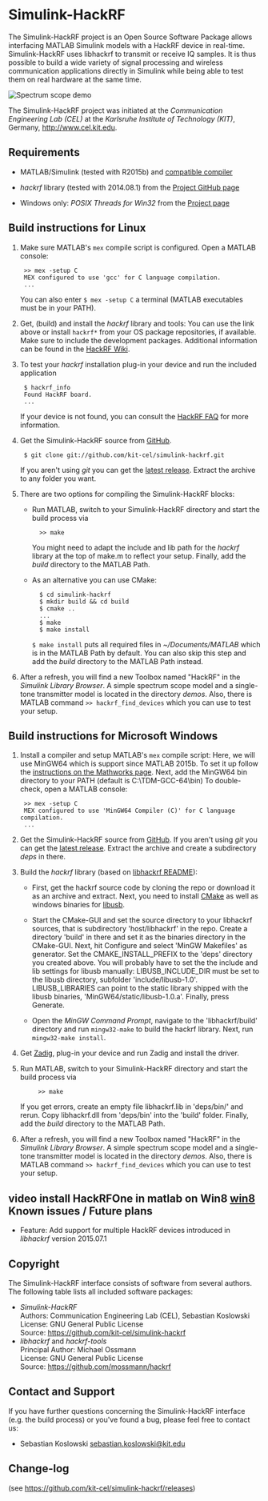 Simulink-HackRF
================

The Simulink-HackRF project is an Open Source Software Package allows interfacing MATLAB Simulink models with a HackRF device in real-time. Simulink-HackRF uses libhackrf to transmit or receive IQ samples. It is thus possible to build a wide variety of signal processing and wireless communication applications directly in Simulink while being able to test them on real hardware at the same time.

![Spectrum scope demo](demos/hackrf_spectrum_scope_demo.png)

The Simulink-HackRF project was initiated at the *Communication Engineering Lab (CEL)* at the *Karlsruhe Institute of Technology (KIT)*, Germany, <http://www.cel.kit.edu>.

Requirements
------------

- MATLAB/Simulink (tested with R2015b) and [compatible compiler](http://www.mathworks.de/support/compilers)

- *hackrf* library (tested with 2014.08.1) from the [Project GitHub page](https://github.com/mossmann/hackrf/releases "hackrf github releases page")

- Windows only: *POSIX Threads for Win32* from the [Project page](http://sourceware.org/pthreads-win32/)

Build instructions for Linux
----------------------------

1. Make sure MATLAB's ```mex``` compile script is configured. Open a MATLAB console:

		>> mex -setup C
		MEX configured to use 'gcc' for C language compilation.
		...

	You can also enter ```$ mex -setup C``` a terminal (MATLAB executables must be in your PATH). 

2. Get, (build) and install the *hackrf* library and tools: You can use the link above or install ```hackrf*``` from your OS package repositories, if available. Make sure to include the development packages. Additional information can be found in the [HackRF Wiki](https://github.com/mossmann/hackrf/wiki).

3. To test your *hackrf* installation plug-in your device and run the included application

		$ hackrf_info
		Found HackRF board.
		...

    If your device is not found, you can consult the [HackRF FAQ](https://github.com/mossmann/hackrf/wiki/FAQ) for more information.

4. Get the Simulink-HackRF source from [GitHub](https://github.com/kit-cel/simulink-hackrf).

		$ git clone git://github.com/kit-cel/simulink-hackrf.git

	If you aren't using *git* you can get the [latest release](https://github.com/kit-cel/simulink-hackrf/releases/latest). Extract the archive to any folder you want.
		
5. There are two options for compiling the Simulink-HackRF blocks:

	- Run MATLAB, switch to your Simulink-HackRF directory and start the build process via

   			>> make

	    You might need to adapt the include and lib path for the *hackrf* library at the top of make.m to reflect your setup. Finally, add the *build* directory to the MATLAB Path.
		
	- As an alternative you can use CMake:
    	 
            $ cd simulink-hackrf
            $ mkdir build && cd build
            $ cmake ..
            ...
            $ make
            $ make install

        ```$ make install``` puts all required files in *~/Documents/MATLAB* which is in the MATLAB Path by default. You can also skip this step and add the *build* directory to the MATLAB Path instead.

6. After a refresh, you will find a new Toolbox named "HackRF" in the *Simulink Library Browser*. A simple spectrum scope model and a single-tone transmitter model is located in the directory *demos*. Also, there is MATLAB command ```>> hackrf_find_devices``` which you can use to test your setup.


Build instructions for Microsoft Windows
----------------------------------------

1. Install a compiler and setup MATLAB's ```mex``` compile script: Here, we will use MinGW64 which is support since MATLAB 2015b. To set it up follow the [instructions on the Mathworks page](http://de.mathworks.com/help/matlab/matlab_external/install-mingw-support-package.html). Next, add the MinGW64 bin directory to your PATH (default is C:\TDM-GCC-64\bin)
To double-check, open a MATLAB console:

		>> mex -setup C
		MEX configured to use 'MinGW64 Compiler (C)' for C language compilation.
		...

2. Get the Simulink-HackRF source from [GitHub](https://github.com/kit-cel/simulink-hackrf). If you aren't using *git* you can get the [latest release](https://github.com/kit-cel/simulink-hackrf/releases/latest). Extract the archive and create a subdirectory *deps* in there.

3. Build the *hackrf* library (based on [libhackrf README](http://github.com/mossmann/hackrf/tree/master/host/libhackrf)):

    - First, get the hackrf source code by cloning the repo or download it as an archive and extract. Next, you need to install [CMake](http://cmake.org/) as well as windows binaries for [libusb](http://libusb.info).

    - Start the CMake-GUI and set the source directory to your libhackrf sources, that is subdirectory 'host/libhackrf' in the repo. Create a directory 'build' in there and set it as the binaries directory in the CMake-GUI. Next, hit Configure and select 'MinGW Makefiles' as generator. Set the CMAKE_INSTALL_PREFIX to the 'deps' directory you created above. You will probably have to set the the include and lib settings for libusb manually: LIBUSB_INCLUDE_DIR must be set to the libusb directory, subfolder 'include/libusb-1.0'. LIBUSB_LIBRARIES can point to the static library shipped with the libusb binaries, 'MinGW64/static/libusb-1.0.a'. Finally, press Generate.

    - Open the *MinGW Command Prompt*, navigate to the 'libhackrf/build' directory and run ```mingw32-make``` to build the hackrf library. Next, run ```mingw32-make install```.

4. Get [Zadig](http://zadig.akeo.ie), plug-in your device and run Zadig and install the driver.

5. Run MATLAB, switch to your Simulink-HackRF directory and start the build process via

			>> make

	If you get errors, create an empty file libhackrf.lib in 'deps/bin/' and rerun. Copy libhackrf.dll from 'deps/bin' into the 'build' folder. Finally, add the *build* directory to the MATLAB Path.

6. After a refresh, you will find a new Toolbox named "HackRF" in the *Simulink Library Browser*. A simple spectrum scope model and a single-tone transmitter model is located in the directory *demos*. Also, there is MATLAB command ```>> hackrf_find_devices``` which you can use to test your setup.

video install HackRFOne in matlab on Win8
[win8](https://www.youtube.com/watch?v=7dtikuo3BSw)
Known issues / Future plans
---------------------------

- Feature: Add support for multiple HackRF devices introduced in *libhackrf* version 2015.07.1  


Copyright
---------

The Simulink-HackRF interface consists of software from several authors. The following table lists all included software packages:

- *Simulink-HackRF*  
  Authors: Communication Engineering Lab (CEL), Sebastian Koslowski  
  License: GNU General Public License  
  Source:  https://github.com/kit-cel/simulink-hackrf
- *libhackrf* and *hackrf-tools*  
  Principal Author: Michael Ossmann  
  License: GNU General Public License  
  Source:  https://github.com/mossmann/hackrf

Contact and Support
-------------------

If you have further questions concerning the Simulink-HackRF interface (e.g. the build process) or you've found a bug, please feel free to contact us:

- Sebastian Koslowski <sebastian.koslowski@kit.edu>


Change-log
---------

(see https://github.com/kit-cel/simulink-hackrf/releases)
